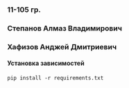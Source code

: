 ### 11-105 гр. 
### Степанов Алмаз Владимирович
### Хафизов Анджей Дмитриевич

#### Установка зависимостей
`pip install -r requirements.txt`